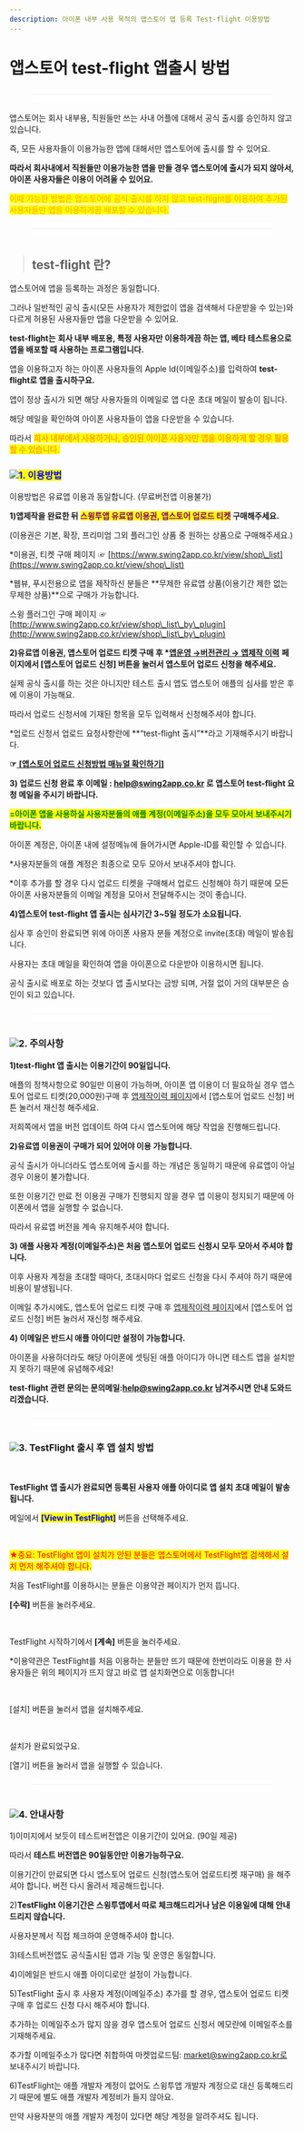 ```yaml
---
description: 아이폰 내부 사용 목적의 앱스토어 앱 등록 Test-flight 이용방법
---
```


# 앱스토어 test-flight 앱출시 방법

<figure><img src="../../.gitbook/assets/구분선 (1) (1).PNG" alt=""><figcaption></figcaption></figure>

앱스토어는 회사 내부용, 직원들만 쓰는 사내 어플에 대해서 공식 출시를 승인하지 않고 있습니다.

즉, 모든 사용자들이 이용가능한 앱에 대해서만 앱스토어에 출시를 할 수 있어요.

**따라서 회사내에서 직원들만 이용가능한 앱을 만들 경우 앱스토어에 출시가 되지 않아서, 아이폰 사용자들은 이용이 어려울 수 있어요.**

<mark style="color:orange;">이때 가능한 방법은 앱스토어에 공식 출시를 하지 않고 test-flight를 이용하여 추가된 사용자들만 앱을 이용하게끔 배포할 수 있습니다.</mark>

<figure><img src="../../.gitbook/assets/구분선 (1) (1).PNG" alt=""><figcaption></figcaption></figure>

> ## **test-flight 란?**

앱스토어에 앱을 등록하는 과정은 동일합니다.

그러나 일반적인 공식 출시(모든 사용자가 제한없이 앱을 검색해서 다운받을 수 있는)와 다르게 허용된 사용자들만 앱을 다운받을 수 있어요.&#x20;

**test-flight는** **회사 내부 배포용, 특정 사용자만 이용하게끔 하는 앱, 베타 테스트용으로 앱을 배포할 때 사용하는 프로그램입니다.**

앱을 이용하고자 하는 아이폰 사용자들의 Apple Id(이메일주소)를 입력하여 **test-flight로 앱을 출시하구요.**&#x20;

앱이 정상 출시가 되면 해당 사용자들의 이메일로 앱 다운 초대 메일이 발송이 됩니다.&#x20;

해당 메일을 확인하여 아이폰 사용자들이 앱을 다운받을 수 있습니다.&#x20;

따라서 <mark style="color:orange;">**회사 내부에서 사용하거나, 승인된 아이폰 사용자만 앱을 이용하게 할 경우 활용할 수 있습니다.**</mark>&#x20;



### ![](https://wp.swing2app.co.kr/wp-content/uploads/2020/04/%EB%8B%A8%EB%9D%BD1-1.png)<mark style="color:blue;">**1. 이용방법**</mark>

이용방법은 유료앱 이용과 동일합니다. (무료버전앱 이용불가)

**1)앱제작을 완료한 뒤 **<mark style="color:purple;">**스윙투앱 유료앱 이용권, 앱스토어 업로드 티켓**</mark>** 구매해주세요.**

(이용권은 기본, 확장, 프리미엄 그외 플러그인 상품 중 원하는 상품으로 구매해주세요.)

\*이용권, 티켓 구매 페이지 ☞ [https://www.swing2app.co.kr/view/shop\_list](https://www.swing2app.co.kr/view/shop\_list)

\*웹뷰, 푸시전용으로 앱을 제작하신 분들은 **무제한 유료앱 상품(이용기간 제한 없는 무제한 상품)**으로 구매가 가능합니다.

스윙 플러그인 구매 페이지 ☞ [http://www.swing2app.co.kr/view/shop\_list\_by\_plugin](http://www.swing2app.co.kr/view/shop\_list\_by\_plugin)



**2)유료앱 이용권, 앱스토어 업로드 티켓 구매 후 \***[**앱운영 →버전관리 → 앱제작 이력**](http://www.swing2app.co.kr/view/app\_work\_history) **페이지에서 \[앱스토어 업로드 신청] 버튼을 눌러서 앱스토어 업로드 신청을 해주세요.**

실제 공식 출시를 하는 것은 아니지만 테스트 출시 앱도 앱스토어 애플의 심사를 받은 후에 이용이 가능해요.

따라서 업로드 신청서에 기재된 항목을 모두 입력해서 신청해주셔야 합니다.

\*업로드 신청서 업로드 요청사항란에 **“test-flight 출시”**라고 기재해주시기 바랍니다.&#x20;

**☞**[ **\[앱스토어 업로드 신청방법 매뉴얼 확인하기\]**](../../manual/appmanage/version/appstore-upload.md)



**3) 업로드 신청 완료 후 이메일 : help@swing2app.co.kr 로 앱스토어 test-flight 요청 메일을 주시기 바랍니다.**

<mark style="color:green;">**=아이폰 앱을 사용하실 사용자분들의 애플 계정(이메일주소)을 모두 모아서 보내주시기 바랍니다.**</mark>

아이폰 계정은, 아이폰 내에 설정메뉴에 들어가시면 Apple-ID를 확인할 수 있습니다.

\*사용자분들의 애플 계정은 최종으로 모두 모아서 보내주셔야 합니다.

\*이후 추가를 할 경우 다시 업로드 티켓을 구매해서 업로드 신청해야 하기 때문에 모든 아이폰 사용자분들의 이메일 계정을 모아서 전달해주시는 것이 좋습니다.



**4)앱스토어 test-flight 앱 출시는 심사기간 3\~5일 정도가 소요됩니다.**

심사 후 승인이 완료되면 위에 아이폰 사용자 분들 계정으로 invite(초대) 메일이 발송됩니다.

사용자는 초대 메일을 확인하여 앱을 아이폰으로 다운받아 이용하시면 됩니다.

공식 출시로 배포로 하는 것보다 앱 출시보다는 금방 되며, 거절 없이 거의 대부분은 승인이 되고 있습니다.

<figure><img src="../../.gitbook/assets/구분선 (1) (1).PNG" alt=""><figcaption></figcaption></figure>

### ![](https://wp.swing2app.co.kr/wp-content/uploads/2020/04/%EB%8B%A8%EB%9D%BD1-1.png)2. 주의사항&#x20;

**1)test-flight 앱 출시는 이용기간이 90일입니다.**

애플의 정책사항으로 90일만 이용이 가능하며, 아이폰 앱 이용이 더 필요하실 경우 앱스토어 업로드 티켓(20,000원)구매 후 [앱제작이력 페이지](http://www.swing2app.co.kr/view/app\_work\_history)에서 \[앱스토어 업로드 신청] 버튼 눌러서 재신청 해주세요.

저희쪽에서 앱을 버전 업데이트 하여 다시 앱스토어에 해당 작업을 진행해드립니다.&#x20;

**2)유료앱 이용권이 구매가 되어 있어야 이용 가능합니다.**

공식 출시가 아니더라도 앱스토어에 출시를 하는 개념은 동일하기 때문에 유료앱이 아닐 경우 이용이 불가합니다.

또한 이용기간 만료 전 이용권 구매가 진행되지 않을 경우 앱 이용이 정지되기 때문에 아이폰에서 앱을 실행할 수 없습니다.

따라서 유료앱 버전을 계속 유지해주셔야 합니다.

**3) 애플 사용자 계정(이메일주소)은 처음 앱스토어 업로드 신청시 모두 모아서 주셔야 합니다.**

이후 사용자 계정을 초대할 때마다, 초대시마다 업로드 신청을 다시 주셔야 하기 때문에 비용이 발생됩니다.

이메일 추가시에도, 앱스토어 업로드 티켓 구매 후 [앱제작이력 페이지](http://www.swing2app.co.kr/view/app\_work\_history)에서 \[앱스토어 업로드 신청] 버튼 눌러서 재신청 해주세요.&#x20;

**4) 이메일은 반드시 애플 아이디만 설정이 가능합니다.**

아이폰을 사용하더라도 해당 아이폰에 셋팅된 애플 아이디가 아니면 테스트 앱을 설치받지 못하기 때문에 유념해주세요!

**test-flight 관련 문의는 문의메일:help@swing2app.co.kr  남겨주시면 안내 도와드리겠습니다.**&#x20;

<figure><img src="../../.gitbook/assets/구분선 (1) (1).PNG" alt=""><figcaption></figcaption></figure>

### ![](https://wp.swing2app.co.kr/wp-content/uploads/2020/04/%EB%8B%A8%EB%9D%BD1-1.png)3. TestFlight 출시 후 앱 설치 방법

<div align="left">

<img src="https://wp.swing2app.co.kr/wp-content/uploads/2018/09/%ED%85%8C%EC%8A%A4%ED%8A%B8%ED%94%8C%EB%9D%BC%EC%9D%B4%ED%8A%B81.png" alt="">

</div>

**TestFlight 앱 출시가 완료되면 등록된 사용자 애플 아이디로 앱 설치 초대 메일이 발송됩니다.**

메일에서 <mark style="color:blue;">**\[View in TestFlight]**</mark> 버튼을 선택해주세요.



<div align="left">

<img src="https://wp.swing2app.co.kr/wp-content/uploads/2018/09/%ED%85%8C%EC%8A%A4%ED%8A%B8%ED%94%8C%EB%9D%BC%EC%9D%B4%ED%8A%B82.png" alt="">

</div>

<mark style="color:red;">★중요: TestFlight 앱이 설치가 안된 분들은 앱스토어에서 TestFlight앱 검색해서 설치 먼저 해주셔야 합니다.</mark>

처음 TestFlight를 이용하시는 분들은 이용약관 페이지가 먼저 뜹니다.

**\[수락]** 버튼을 눌러주세요.



<div align="left">

<img src="https://wp.swing2app.co.kr/wp-content/uploads/2018/09/%ED%85%8C%EC%8A%A4%ED%8A%B8%ED%94%8C%EB%9D%BC%EC%9D%B4%ED%8A%B83.png" alt="">

</div>

TestFlight 시작하기에서 **\[계속]** 버튼을 눌러주세요.

\*이용약관은 TestFlight를 처음 이용하는 분들만 뜨기 때문에 한번이라도 이용을 한 사용자들은 위의 페이지가 뜨지 않고 바로 앱 설치화면으로 이동합니다!

<div align="left">

<img src="https://wp.swing2app.co.kr/wp-content/uploads/2018/09/%ED%85%8C%EC%8A%A4%ED%8A%B8%ED%94%8C%EB%9D%BC%EC%9D%B4%ED%8A%B84.png" alt="">

</div>

\[설치] 버튼을 눌러서 앱을 설치해주세요.



<div align="left">

<img src="https://wp.swing2app.co.kr/wp-content/uploads/2018/09/%ED%85%8C%EC%8A%A4%ED%8A%B8%ED%94%8C%EB%9D%BC%EC%9D%B4%ED%8A%B85.png" alt="">

</div>

설치가 완료되었구요.

\[열기] 버튼을 눌러서 앱을 실행할 수 있습니다.

<figure><img src="../../.gitbook/assets/구분선 (1) (1).PNG" alt=""><figcaption></figcaption></figure>

### ![](https://wp.swing2app.co.kr/wp-content/uploads/2020/04/%EB%8B%A8%EB%9D%BD1-1.png)4. 안내사항

1\)이미지에서 보듯이 테스트버전앱은 이용기간이 있어요. (90일 제공)&#x20;

따라서 **테스트 버전앱은 90일동안만 이용가능하구요.**

이용기간이 만료되면 다시 앱스토어 업로드 신청(앱스토어 업로드티켓 재구매) 을 해주셔야 합니다. 버전 다시 올려서 제공해드립니다.

2\)**TestFlight 이용기간은 스윙투앱에서 따로 체크해드리거나 남은 이용일에 대해 안내드리지 않습니다.**

사용자분께서 직접 체크하여 운영해주셔야 합니다.&#x20;

3\)테스트버전앱도 공식출시된 앱과 기능 및 운영은 동일합니다.

4\)이메일은 반드시 애플 아이디로만 설정이 가능합니다.

5\)TestFlight 출시 후 사용자 계정(이메일주소) 추가를 할 경우, 앱스토어 업로드 티켓 구매 후 업로드 신청 다시 해주셔야 합니다.

추가하는 이메일주소가 많지 않을 경우 앱스토어 업로드 신청서 메모란에 이메일주소를 기재해주세요.

추가할 이메일주소가 많다면 취합하여 마켓업로드팀: market@swing2app.co.kr로 보내주시기 바랍니다.&#x20;

6\)TestFlight는 애플 개발자 계정이 없어도 스윙투앱 개발자 계정으로 대신 등록해드리기 때문에 별도 애플 개발자 계정비가 들지 않아요.

만약 사용자분의 애플 개발자 계정이 있다면 해당 계정을 알려주셔도 됩니다.&#x20;

